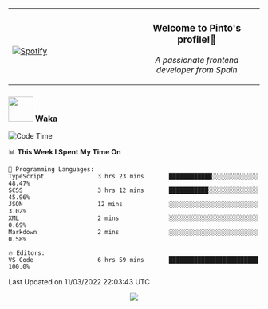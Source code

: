 <table width="100%" align="center"> 
  <tr>
  <td width="50%">
      
&nbsp; <br> [![Spotify](https://novatorem-zeta-rust.vercel.app/api/spotify)](https://open.spotify.com/user/novatorem-zeta-rust)

  </td>
  <td width="50%">
    <h3 align="center">Welcome to Pinto's profile!👋</h3>
    <p align="center"><em>A passionate frontend developer from Spain</em></p>
  </td>
  </table>

### <img src="https://media.giphy.com/media/VgCDAzcKvsR6OM0uWg/giphy.gif" width="50"> Waka

  <!--START_SECTION:waka-->
![Code Time](http://img.shields.io/badge/Code%20Time-129%20hrs%2058%20mins-blue)

📊 **This Week I Spent My Time On** 

```text
💬 Programming Languages: 
TypeScript               3 hrs 23 mins       ████████████░░░░░░░░░░░░░   48.47% 
SCSS                     3 hrs 12 mins       ███████████░░░░░░░░░░░░░░   45.96% 
JSON                     12 mins             ░░░░░░░░░░░░░░░░░░░░░░░░░   3.02% 
XML                      2 mins              ░░░░░░░░░░░░░░░░░░░░░░░░░   0.69% 
Markdown                 2 mins              ░░░░░░░░░░░░░░░░░░░░░░░░░   0.58%

🔥 Editors: 
VS Code                  6 hrs 59 mins       █████████████████████████   100.0%

```


 Last Updated on 11/03/2022 22:03:43 UTC
<!--END_SECTION:waka-->

<div align="center">
<img src="https://github-readme-stats-gilt-tau.vercel.app/api/top-langs/?username=pinto-hub&layout=compact&theme=dracula" />
</div>

